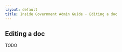 ```yaml
---
layout: default
title: Inside Government Admin Guide - Editing a doc
---
```


## Editing a doc

TODO